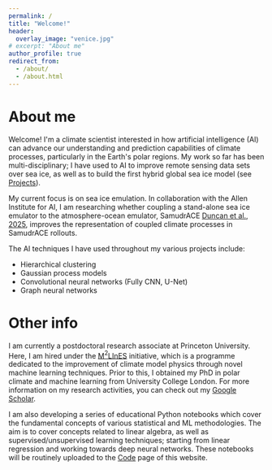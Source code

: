 ```yaml
---
permalink: /
title: "Welcome!"
header:
  overlay_image: "venice.jpg"
# excerpt: "About me"
author_profile: true
redirect_from:
  - /about/
  - /about.html
---
```


About me
======
Welcome! I'm a climate scientist interested in how artificial intelligence (AI) can advance our understanding and prediction capabilities of climate processes, particularly in the Earth's polar regions. My work so far has been multi-disciplinary; I have used to AI to improve remote sensing data sets over sea ice, as well as to build the first hybrid global sea ice model (see [Projects](https://william-gregory.github.io/projects/)).

My current focus is on sea ice emulation. In collaboration with the Allen Institute for AI, I am researching whether coupling a stand-alone sea ice emulator to the atmosphere-ocean emulator, SamudrACE [Duncan et al., 2025](https://doi.org/10.48550/arXiv.2509.12490), improves the representation of coupled climate processes in SamudrACE rollouts.

The AI techniques I have used throughout my various projects include:
- Hierarchical clustering
- Gaussian process models
- Convolutional neural networks (Fully CNN, U-Net)
- Graph neural networks


# Other info

I am currently a postdoctoral research associate at Princeton University. Here, I am hired under the [M$^2$LInES](https://m2lines.github.io) initiative, which is a programme dedicated to the improvement of climate model physics through novel machine learning techniques. Prior to this, I obtained my PhD in polar climate and machine learning from University College London. For more information on my research activities, you can check out my [Google Scholar](https://scholar.google.com/citations?user=zgcx9eQAAAAJ&hl=en&oi=sra).

I am also developing a series of educational Python notebooks which cover the fundamental concepts of various statistical and ML methodologies. The aim is to cover concepts related to linear algebra, as well as supervised/unsupervised learning techniques; starting from linear regression and working towards deep neural networks. These notebooks will be routinely uploaded to the [Code](code) page of this website.

